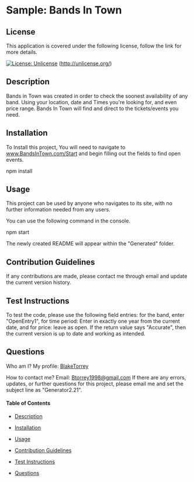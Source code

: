  # Sample: Bands In Town

## License 

This application is covered under the following license,
follow the link for more details.

[![License: Unlicense](https://img.shields.io/badge/license-Unlicense-blue.svg)](http://unlicense.org/)
(http://unlicense.org/)
 


## Description
Bands in Town was created in order to check the soonest availability of any band. Using your location, date and Times you're looking for, and even price range. Bands In Town will find and direct to the tickets/events you need.

## Installation
To Install this project, You will need to navigate to www.BandsInTown.com/Start and begin filling out the fields to find open events.


npm install


## Usage
This project can be used by anyone who navigates to its site, with no further information needed from any users.

You can use the following command in the console.

npm start

The newly created README will appear within the "Generated" folder.


## Contribution Guidelines
If any contributions are made, please contact me through email and update the current version history.

## Test Instructions
 To test the code, please use the following field entries: for the band, enter "OpenEntry1", for time period: Enter in exactly one year from the current date, and for price: leave as open. If the return value says "Accurate", then the current version is up to date and working as intended.

## Questions
Who am I?
My profile: [BlakeTorrey](https://www.github.com/BlakeTorrey)

How to contact me?
Email: Btorrey1998@gmail.com
If there are any errors, updates, or further questions for this project, please
email me and set the subject line as "Generator2.21".

#### Table of Contents

- [Description](#Description)

- [Installation](#Installation)

- [Usage](#Usage)

- [Contribution Guidelines](#Contribution-Guidelines)

- [Test Instructions](#Test-Instructions)

- [Questions](#Questions)

